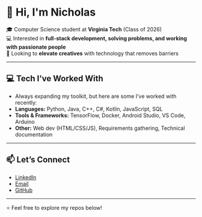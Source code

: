 # 👋 Hi, I'm Nicholas

🎓 Computer Science student at **Virginia Tech** (Class of 2026)  
💻 Interested in **full-stack development, solving problems, and working with passionate people**  
🎨 Looking to **elevate creatives** with technology that removes barriers 

---

## 💻 Tech I've Worked With

- Always expanding my toolkit, but here are some I’ve worked with recently:
- **Languages:** Python, Java, C++, C#, Kotlin, JavaScript, SQL  
- **Tools & Frameworks:** TensorFlow, Docker, Android Studio, VS Code, Arduino  
- **Other:** Web dev (HTML/CSS/JS), Requirements gathering, Technical documentation  

---

## 📫 Let’s Connect

- [LinkedIn](https://www.linkedin.com/in/nicholasricketts/)  
- [Email](mailto:nicholasricketts59@gmail.com)  
- [GitHub](https://github.com/nri-professional)  

---

⭐ Feel free to explore my repos below!
